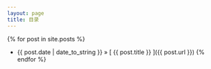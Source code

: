 ```yaml
---
layout: page
title: 目录
---
```



{% for post in site.posts %}
  * {{ post.date | date_to_string }} &raquo; [ {{ post.title }} ]({{ post.url }})
{% endfor %}